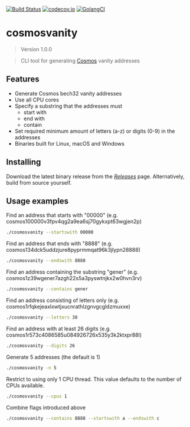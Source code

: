 [![Build Status](https://travis-ci.com/hukkinj1/cosmosvanity.svg?branch=master)](https://travis-ci.com/hukkinj1/cosmosvanity)
[![codecov.io](https://codecov.io/gh/hukkinj1/cosmosvanity/branch/master/graph/badge.svg)](https://codecov.io/gh/hukkinj1/cosmosvanity)
[![GolangCI](https://golangci.com/badges/github.com/hukkinj1/cosmosvanity.svg)](https://golangci.com/r/github.com/hukkinj1/cosmosvanity)
# cosmosvanity

<!--- Don't edit the version line below manually. Let bump2version do it for you. -->
> Version 1.0.0

> CLI tool for generating [Cosmos](https://cosmos.network) vanity addresses

## Features
* Generate Cosmos bech32 vanity addresses
* Use all CPU cores
* Specify a substring that the addresses must
    * start with
    * end with
    * contain
* Set required minimum amount of letters (a-z) or digits (0-9) in the addresses
* Binaries built for Linux, macOS and Windows

## Installing
Download the latest binary release from the [_Releases_](https://github.com/hukkinj1/cosmosvanity/releases) page. Alternatively, build from source yourself.

## Usage examples
Find an address that starts with "00000" (e.g. cosmos100000v3fpv4qg2a9ea6sj70gykxpt63wgjen2p)
```bash
./cosmosvanity --startswith 00000
```

Find an address that ends with "8888" (e.g. cosmos134dck5uddzjure8pyprmmqat96k3jlypn28888)
```bash
./cosmosvanity --endswith 8888
```

Find an address containing the substring "gener" (e.g. cosmos1z39wgener7azgh22s5a3pyswtnjkx2w0hvn3rv)
```bash
./cosmosvanity --contains gener
```

Find an address consisting of letters only (e.g. cosmos1rfqkejeaxlxwtjxucnrathlzgnvgcgldzmuxxe)
```bash
./cosmosvanity --letters 38
```

Find an address with at least 26 digits (e.g. cosmos1r573c4086585u084926726x535y3k2ktxpr88l)
```bash
./cosmosvanity --digits 26
```

Generate 5 addresses (the default is 1)
```bash
./cosmosvanity -n 5
```

Restrict to using only 1 CPU thread. This value defaults to the number of CPUs available.
```bash
./cosmosvanity --cpus 1
```

Combine flags introduced above
```bash
./cosmosvanity --contains 8888 --startswith a --endswith c
```
